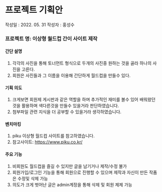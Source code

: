 # 프로젝트 기획안
작성일 : 2022. 05. 31
작성자 : 홍성수
### 프로젝트 명: 이상형 월드컵 간이 사이트 제작
#### 간단 설명
  1. 각각의 사진을 통해 토너먼트 형식으로
     두개의 사진중 원하는 것을 골라 하나의 사진을 고른다.
  2. 회원은 사진들과 그 이름을 이용해 간단하게 월드컵을 만들수 있다.
#### 기획 의도
  1. 크게보면 회원제 게시판과 같은 역할을 하며 추가적인 재미를 볼수 있어
     배워왔던 것을 활용하며 색다른것을 만들수 있을거라 판단하였습니다.
  2. 첨부파일 관련 지식을 더 공부할 수 있을거라 생각하였습니다.
#### 벤치마킹
  1. piku 이상형 월드컵 사이트를 참고하였습니다.
  2. 참고사이트: https://www.piku.co.kr/
#### 주요 기능
  1. 비회원도 월드컵을 즐길 수 있지만 글을 남기거나  제작/수정 불가
  2. 회원가입/로그인 기능을 통해 회원으로 진행할 수 있으며 제작과 자신이
     만든 작품은 수정및 삭제 가능
  3. 의도가 크게 벗어난 글은 admin계정을 통해 삭제 및 회원 제제 가능
